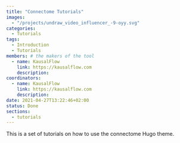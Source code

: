 ```yaml
---
title: "Connectome Tutorials"
images:
  - "/projects/undraw_video_influencer_-9-oyy.svg"
categories:
  - Tutorials
tags:
  - Introduction
  - Tutorials
members: # the makers of the tool
  - name: KausalFlow
    link: https://kausalflow.com
    description:
coordinators:
  - name: KausalFlow
    link: https://kausalflow.com
    description:
date: 2021-04-27T13:22:46+02:00
status: Done
sections:
  - tutorials
---
```


This is a set of tutorials on how to use the connectome Hugo theme.